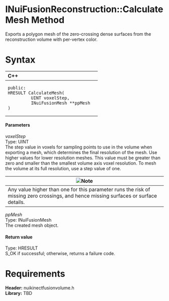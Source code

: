 INuiFusionReconstruction::CalculateMesh Method  
==============================================  

Exports a polygon mesh of the zero-crossing dense surfaces from the reconstruction volume with per-vertex color. <span id="syntaxSection"></span>

Syntax  
======  

<table>
<colgroup>
<col width="100%" />
</colgroup>
<thead>
<tr class="header">
<th align="left">C++</th>
</tr>
</thead>
<tbody>
<tr class="odd">
<td align="left"><pre><code>public:  
HRESULT CalculateMesh(  
         UINT voxelStep,  
         INuiFusionMesh **ppMesh  
)</code></pre></td>
</tr>
</tbody>
</table>

<span id="ID4EG"></span>
#### Parameters  

*voxelStep*    
Type: UINT  
The step value in voxels for sampling points to use in the volume when exporting a mesh, which determines the final resolution of the mesh. Use higher values for lower resolution meshes. This value must be greater than zero and smaller than the smallest volume axis voxel resolution. To mesh the volume at its full resolution, use a step value of one.  

| ![](../../../../../../resources/note.gif)Note                                                                                        |
|--------------------------------------------------------------------------------------------------------------------------------------|
| Any value higher than one for this parameter runs the risk of missing zero crossings, and hence missing surfaces or surface details. |

*ppMesh*    
Type: INuiFusionMesh  
The created mesh object.  

<span id="ID4EP"></span>
#### Return value  

Type: HRESULT  
S\_OK if successful; otherwise, returns a failure code.  

<span id="requirements"></span>

Requirements  
============  

**Header:** nuikinectfusionvolume.h  
**Library:** TBD  



<!--Please do not edit the data in the comment block below.-->
<!--
TOCTitle : CalculateMesh Method
RLTitle : INuiFusionReconstruction::CalculateMesh Method
KeywordK : CalculateMesh method
KeywordK : INuiFusionReconstruction::CalculateMesh method
KeywordF : INuiFusionReconstruction::CalculateMesh
KeywordF : CalculateMesh
KeywordF : Microsoft.Kinect.nuikinectfusionvolume.INuiFusionReconstruction.CalculateMesh(UINT,INuiFusionMesh)
KeywordA : M:Microsoft.Kinect.nuikinectfusionvolume.INuiFusionReconstruction.CalculateMesh(UINT,INuiFusionMesh)
AssetID : M:Microsoft.Kinect.nuikinectfusionvolume.INuiFusionReconstruction.CalculateMesh(UINT,INuiFusionMesh)
Locale : en-us
CommunityContent : 1
APIType : Managed
APILocation : 
APIName : Microsoft.Kinect.nuikinectfusionvolume.INuiFusionReconstruction::CalculateMesh
TargetOS : Windows
TopicType : kbSyntax
DevLang : C++
DocSet : K4Wv2
ProjType : K4Wv2Proj
Technology : Kinect for Windows
Product : Kinect for Windows SDK v2
productversion : 20
-->
